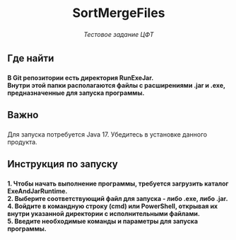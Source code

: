 <h1 align="center">SortMergeFiles</h1>

###

<h6 align="center">Тестовое задание ЦФТ</h6>

###

<h2 align="left">Где найти</h2>

###

<h4 align="left">В Git репозитории есть директория RunExeJar. <br>Внутри этой папки располагаются файлы с расширениями .jar и .exe, предназначенные для запуска программы.</h4>

###

<h2 align="left">Важно</h2>

###

<p align="left">Для запуска потребуется Java 17. Убедитесь в установке данного продукта.</p>

###

<h2 align="left">Инструкция по запуску</h2>

###

<h4 align="left">1. Чтобы начать выполнение программы, требуется загрузить каталог ExeAndJarRuntime.<br>2. Выберите соответствующий файл для запуска - либо .exe, либо .jar.<br>4. Войдите в командную строку (cmd) или PowerShell, открывая их внутри указанной директории с исполнительными файлами.<br>5. Введите необходимые команды и параметры для запуска программы.</h4>

###
